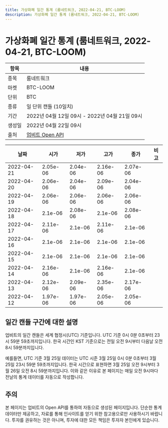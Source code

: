 ```yaml
---
title: 가상화폐 일간 통계 (룸네트워크, 2022-04-21, BTC-LOOM)
description: 가상화폐 일간 통계 (룸네트워크, 2022-04-21, BTC-LOOM)
---
```



가상화폐 일간 통계 (룸네트워크, 2022-04-21, BTC-LOOM)
===

|항목|내용|
|--|--|
|종목|룸네트워크|
|마켓|BTC-LOOM|
|단위|BTC|
|종류|일 단위 캔들 (10일치)|
|기간|2022년 04월 12일 09시 - 2022년 04월 21일 09시|
|생성일|2022년 04월 22일 09시|
|출처|[업비트 Open API](https://docs.upbit.com)|


|날짜|시가|저가|고가|종가|비고|
|--|--|--|--|--|--|
|2022-04-21|2.05e-06|2.04e-06|2.16e-06|2.07e-06|    |
|2022-04-20|2.06e-06|2.04e-06|2.09e-06|2.04e-06|    |
|2022-04-19|2.06e-06|2.06e-06|2.06e-06|2.06e-06|    |
|2022-04-18|2.1e-06|2.08e-06|2.1e-06|2.08e-06|    |
|2022-04-17|2.11e-06|2.1e-06|2.11e-06|2.1e-06|    |
|2022-04-16|2.1e-06|2.1e-06|2.1e-06|2.1e-06|    |
|2022-04-15|2.1e-06|2.1e-06|2.1e-06|2.1e-06|    |
|2022-04-14|2.16e-06|2.1e-06|2.16e-06|2.1e-06|    |
|2022-04-13|2.12e-06|2.09e-06|2.35e-06|2.17e-06|    |
|2022-04-12|1.97e-06|1.97e-06|2.05e-06|2.05e-06|    |


일간 캔들 구간에 대한 설명
---


업비트의 일간 캔들은 세계 협정시(UTC) 기준입니다. 
UTC 기준 0시 0분 0초부터 23시 59분 59초까지입니다. 
한국 시간인 KST 기준으로는 전일 오전 9시부터 다음날 오전 8시 59분까지입니다. 


예를들면, UTC 기준 3월 25일 데이터는 UTC 시준 3월 25일 0시 0분 0초부터 3월 25일 23시 59분 59초까지입니다. 
한국 시간으로 표현하면 3월 25일 오전 9시부터 3월 26일 오전 8시 59분까지입니다. 
이와 같은 이유로 본 페이지는 매일 오전 9시마다 전날의 통계 데이터를 자동으로 작성합니다. 


주의
---


본 페이지는 업비트의 Open API를 통하여 자동으로 생성된 페이지입니다. 
단순한 통계 데이터만 제공하고, 자료를 통해 인사이트를 얻기 위한 참고용으로만 사용하시기 바랍니다. 
투자를 권유하는 것은 아니며, 투자에 대한 모든 책임은 투자자 본인에게 있습니다. 

